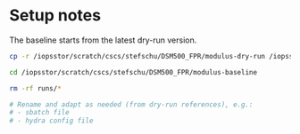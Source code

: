# Setup notes

The baseline starts from the latest dry-run version.

```sh
cp -r /iopsstor/scratch/cscs/stefschu/DSM500_FPR/modulus-dry-run /iopsstor/scratch/cscs/stefschu/DSM500_FPR/modulus-baseline

cd /iopsstor/scratch/cscs/stefschu/DSM500_FPR/modulus-baseline

rm -rf runs/*

# Rename and adapt as needed (from dry-run references), e.g.:
# - sbatch file
# - hydra config file
```
